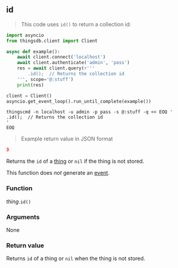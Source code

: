 ## id

> This code uses `id()` to return a collection id:

```python
import asyncio
from thingsdb.client import Client

async def example():
    await client.connect('localhost')
    await client.authenticate('admin', 'pass')
    res = await client.query(r'''
        .id();  // Returns the collection id
    ''', scope='@:stuff')
    print(res)

client = Client()
asyncio.get_event_loop().run_until_complete(example())
```

```shell
thingscmd -n localhost -u admin -p pass -s @:stuff -q << EOQ '
.id();  // Returns the collection id
'
EOQ
```

> Example return value in JSON format

```json
3
```

Returns the `id` of a [thing](#thing-type) or `nil` if the thing is not stored.

This function does *not* generate an [event](#events).

### Function
*thing*.`id()`

### Arguments
None

### Return value
Returns `id` of a thing or `nil` when the thing is not stored.

